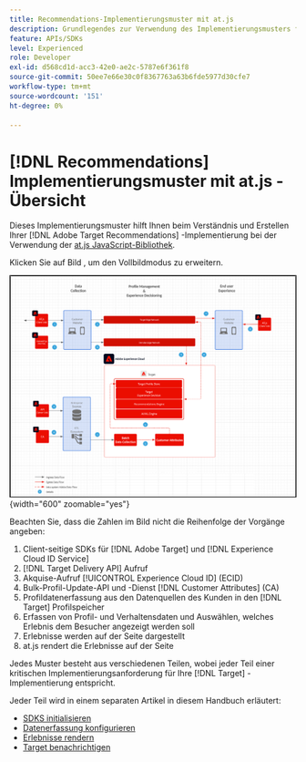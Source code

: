 ```yaml
---
title: Recommendations-Implementierungsmuster mit at.js
description: Grundlegendes zur Verwendung des Implementierungsmusters für Recommendations mit at.js
feature: APIs/SDKs
level: Experienced
role: Developer
exl-id: d568cd1d-acc3-42e0-ae2c-5787e6f361f8
source-git-commit: 50ee7e66e30c0f8367763a63b6fde5977d30cfe7
workflow-type: tm+mt
source-wordcount: '151'
ht-degree: 0%

---
```


# [!DNL Recommendations] Implementierungsmuster mit at.js - Übersicht

Dieses Implementierungsmuster hilft Ihnen beim Verständnis und Erstellen Ihrer [!DNL Adobe Target Recommendations] -Implementierung bei der Verwendung der [at.js JavaScript-Bibliothek](/help/dev/implement/client-side/atjs/how-atjs-works/overview.md).

Klicken Sie auf Bild , um den Vollbildmodus zu erweitern.

![Adobe Target-Architekturdiagramm](/help/dev/patterns/assets/architecture-chart.png){width="600" zoomable="yes"}

Beachten Sie, dass die Zahlen im Bild nicht die Reihenfolge der Vorgänge angeben:

1. Client-seitige SDKs für [!DNL Adobe Target] und [!DNL Experience Cloud ID Service]
1. [!DNL Target Delivery API] Aufruf
1. Akquise-Aufruf [!UICONTROL Experience Cloud ID] (ECID)
1. Bulk-Profil-Update-API und -Dienst [!DNL Customer Attributes] (CA)
1. Profildatenerfassung aus den Datenquellen des Kunden in den [!DNL Target] Profilspeicher
1. Erfassen von Profil- und Verhaltensdaten und Auswählen, welches Erlebnis dem Besucher angezeigt werden soll
1. Erlebnisse werden auf der Seite dargestellt
1. at.js rendert die Erlebnisse auf der Seite

Jedes Muster besteht aus verschiedenen Teilen, wobei jeder Teil einer kritischen Implementierungsanforderung für Ihre [!DNL Target] -Implementierung entspricht.

Jeder Teil wird in einem separaten Artikel in diesem Handbuch erläutert:

* [SDKS initialisieren](/help/dev/patterns/recs-atjs/initialize-sdk.md)
* [Datenerfassung konfigurieren](/help/dev/patterns/recs-atjs/data-collection.md)
* [Erlebnisse rendern](/help/dev/patterns/recs-atjs/render-experiences.md)
* [Target benachrichtigen](/help/dev/patterns/recs-atjs/notify-target.md)

